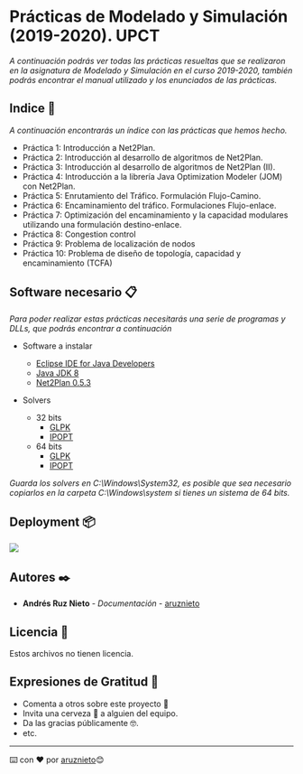 # Prácticas de Modelado y Simulación  (2019-2020). UPCT

_A continuación podrás ver todas las prácticas resueltas que se realizaron en la asignatura de Modelado y Simulación en el curso 2019-2020, también podrás encontrar el manual utilizado y los enunciados de las prácticas._

## Indice 🚀

_A continuación encontrarás un índice con las prácticas que hemos hecho._

* Práctica 1: Introducción a Net2Plan.
* Práctica 2: Introducción al desarrollo de algoritmos de Net2Plan.
* Práctica 3: Introducción al desarrollo de algoritmos de Net2Plan (II).
* Práctica 4: Introducción a la librería Java Optimization Modeler (JOM) con Net2Plan.
* Práctica 5: Enrutamiento del Tráfico. Formulación Flujo-Camino.
* Práctica 6: Encaminamiento del tráfico. Formulaciones Flujo-enlace.
* Práctica 7: Optimización del encaminamiento y la capacidad modulares utilizando una formulación destino-enlace.
* Práctica 8: Congestion control
* Práctica 9: Problema de localización de nodos
* Práctica 10: Problema de diseño de topología, capacidad y encaminamiento (TCFA)

## Software necesario 📋

_Para poder realizar estas prácticas necesitarás una serie de programas y DLLs, que podrás encontrar a continuación_

* Software a instalar
    * [Eclipse IDE for Java Developers](https://www.eclipse.org/downloads/)
    * [Java JDK 8](https://www.oracle.com/technetwork/java/javase/downloads/jdk8-downloads-2133151.html)
    * [Net2Plan 0.5.3](https://github.com/girtel/Net2Plan/releases/download/0.5.3/Net2Plan-0.5.3.zip)

* Solvers
    * 32 bits
        * [GLPK](http://www.net2plan.com/jom/externalsoftware/win32/glpk_4_48.dll)
        * [IPOPT](http://www.net2plan.com/jom/externalsoftware/win32/Ipopt38.dll)
    * 64 bits
        * [GLPK](http://www.net2plan.com/jom/externalsoftware/win64/glpk_4_48.dll)
        * [IPOPT](http://www.net2plan.com/jom/externalsoftware/win64/Ipopt38.dll)

_Guarda los solvers en C:\Windows\System32, es posible que sea necesario copiarlos en la carpeta C:\Windows\system si tienes un sistema de 64 bits._


## Deployment 📦

![](docs/deployment.gif)

## Autores ✒️

* **Andrés Ruz Nieto** - *Documentación* - [aruznieto](https://github.com/aruznieto)


## Licencia 📄

Estos archivos no tienen licencia.

## Expresiones de Gratitud 🎁

* Comenta a otros sobre este proyecto 📢
* Invita una cerveza 🍺 a alguien del equipo. 
* Da las gracias públicamente 🤓.
* etc.



---
⌨️ con ❤️ por [aruznieto](https://github.com/aruznieto)😊
